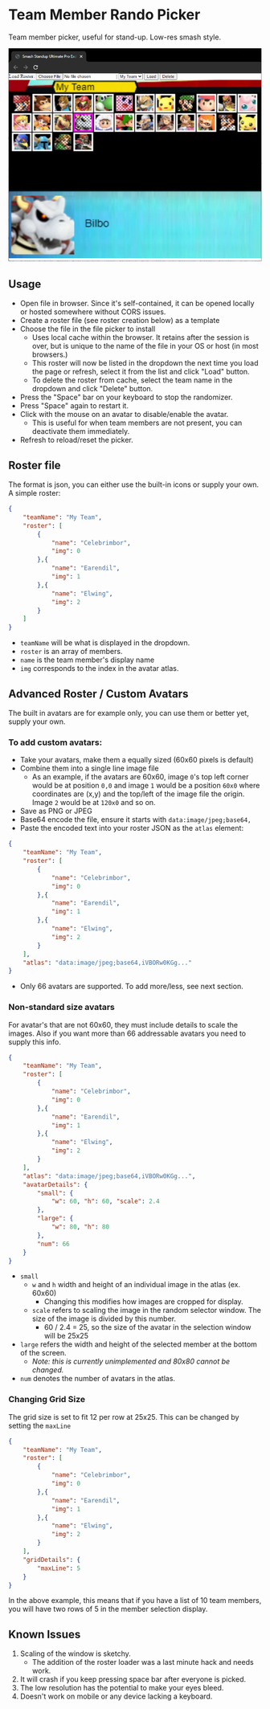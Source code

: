 # Team Member Rando Picker
Team member picker, useful for stand-up. Low-res smash style.

![Example](sample.png)

## Usage
- Open file in browser. Since it's self-contained, it can be opened locally or hosted somewhere without CORS issues.
- Create a roster file (see roster creation below) as a template
- Choose the file in the file picker to install
    - Uses local cache within the browser. It retains after the session is over, but is unique to the name of the file in your OS or host (in most browsers.)
    - This roster will now be listed in the dropdown the next time you load the page or refresh, select it from the list and click "Load" button.
    - To delete the roster from cache, select the team name in the dropdown and click "Delete" button.
- Press the "Space" bar on your keyboard to stop the randomizer.
- Press "Space" again to restart it.
- Click with the mouse on an avatar to disable/enable the avatar.
    - This is useful for when team members are not present, you can deactivate them immediately.
- Refresh to reload/reset the picker.

## Roster file
The format is json, you can either use the built-in icons or supply your own.
A simple roster:
```json
{
    "teamName": "My Team",
    "roster": [
        { 
            "name": "Celebrimbor", 
            "img": 0 
        },{
            "name": "Earendil",
            "img": 1
        },{
            "name": "Elwing",
            "img": 2
        }
    ]
}
```
- `teamName` will be what is displayed in the dropdown.  
- `roster` is an array of members.   
- `name` is the team member's display name  
- `img` corresponds to the index in the avatar atlas.

## Advanced Roster / Custom Avatars
The built in avatars are for example only, you can use them or better yet, supply your own.  

### To add custom avatars:
- Take your avatars, make them a equally sized (60x60 pixels is default)
- Combine them into a single line image file
    - As an example, if the avatars are 60x60, image `0`'s top left corner would be at position `0,0` and image `1` would be a position `60x0` where coordinates are (x,y) and the top/left of the image file the origin. Image `2` would be at `120x0` and so on.
- Save as PNG or JPEG
- Base64 encode the file, ensure it starts with `data:image/jpeg;base64,`
- Paste the encoded text into your roster JSON as the `atlas` element:
```json
{
    "teamName": "My Team",
    "roster": [
        { 
            "name": "Celebrimbor", 
            "img": 0 
        },{
            "name": "Earendil",
            "img": 1
        },{
            "name": "Elwing",
            "img": 2
        }
    ],
    "atlas": "data:image/jpeg;base64,iVBORw0KGg..."
}
```
- Only 66 avatars are supported. To add more/less, see next section.

### Non-standard size avatars
For avatar's that are not 60x60, they must include details to scale the images. Also if you want more than 66 addressable avatars you need to supply this info.
```json
{
    "teamName": "My Team",
    "roster": [
        { 
            "name": "Celebrimbor", 
            "img": 0 
        },{
            "name": "Earendil",
            "img": 1
        },{
            "name": "Elwing",
            "img": 2
        }
    ],
    "atlas": "data:image/jpeg;base64,iVBORw0KGg...",
    "avatarDetails": {
        "small": {
            "w": 60, "h": 60, "scale": 2.4
        },
        "large": {
            "w": 80, "h": 80
        },
        "num": 66
    }
}
```
- `small`
    - `w` and `h` width and height of an individual image in the atlas (ex. 60x60)
        - Changing this modifies how images are cropped for display.
    - `scale` refers to scaling the image in the random selector window. The size of the image is divided by this number. 
        - 60 / 2.4 = 25, so the size of the avatar in the selection window will be 25x25
- `large` refers the width and height of the selected member at the bottom of the screen.
    - _Note: this is currently unimplemented and 80x80 cannot be changed._
- `num` denotes the number of avatars in the atlas.

### Changing Grid Size
The grid size is set to fit 12 per row at 25x25. This can be changed by setting the `maxLine`
```json
{
    "teamName": "My Team",
    "roster": [
        { 
            "name": "Celebrimbor", 
            "img": 0 
        },{
            "name": "Earendil",
            "img": 1
        },{
            "name": "Elwing",
            "img": 2
        }
    ],
    "gridDetails": {
        "maxLine": 5
    }
}
```
In the above example, this means that if you have a list of 10 team members, you will have two rows of 5 in the member selection display.

## Known Issues
1. Scaling of the window is sketchy. 
    - The addition of the roster loader was a last minute hack and needs work.
1. It will crash if you keep pressing space bar after everyone is picked.
1. The low resolution has the potential to make your eyes bleed.
1. Doesn't work on mobile or any device lacking a keyboard.
